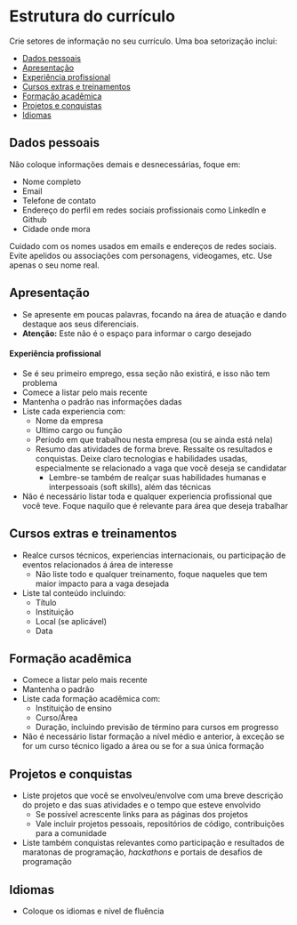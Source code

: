 # Estrutura do currículo

Crie setores de informação no seu currículo. Uma boa setorização inclui:

* [Dados pessoais](estrutura-do-curriculo.md#dados-pessoais)
* [Apresentação](estrutura-do-curriculo.md#apresentacao)
* [Experiência profissional](estrutura-do-curriculo.md#experiencia-profissional)
* [Cursos extras e treinamentos](estrutura-do-curriculo.md#cursos-extras-e-treinamentos)
* [Formação acadêmica](estrutura-do-curriculo.md#formacao-academica)
* [Projetos e conquistas](estrutura-do-curriculo.md#projetos-e-conquistas)
* [Idiomas](estrutura-do-curriculo.md#idiomas)

## Dados pessoais

Não coloque informações demais e desnecessárias, foque em:

* Nome completo
* Email
* Telefone de contato
* Endereço do perfil em redes sociais profissionais como LinkedIn e Github
* Cidade onde mora

Cuidado com os nomes usados em emails e endereços de redes sociais. Evite apelidos ou associações com personagens, videogames, etc. Use apenas o seu nome real.

## Apresentação

* Se apresente em poucas palavras, focando na área de atuação e dando destaque aos seus diferenciais.
* **Atenção:** Este não é o espaço para informar o cargo desejado

#### Experiência profissional

* Se é seu primeiro emprego, essa seção não existirá, e isso não tem problema
* Comece a listar pelo mais recente
* Mantenha o padrão nas informações dadas
* Liste cada experiencia com:
  * Nome da empresa
  * Ultimo cargo ou função
  * Período em que trabalhou nesta empresa \(ou se ainda está nela\)
  * Resumo das atividades de forma breve. Ressalte os resultados e conquistas. Deixe claro tecnologias e habilidades usadas, especialmente se relacionado a vaga que você deseja se candidatar
    * Lembre-se também de realçar suas habilidades humanas e interpessoais \(soft skills\), além das técnicas
* Não é necessário listar toda e qualquer experiencia profissional que você teve. Foque naquilo que é relevante para área que deseja trabalhar

## Cursos extras e treinamentos

* Realce cursos técnicos, experiencias internacionais, ou participação de eventos relacionados á área de interesse
  * Não liste todo e qualquer treinamento, foque naqueles que tem maior impacto para a vaga desejada
* Liste tal conteúdo incluindo:
  * Título
  * Instituição
  * Local \(se aplicável\)
  * Data

## Formação acadêmica

* Comece a listar pelo mais recente
* Mantenha o padrão
* Liste cada formação acadêmica com:
  * Instituição de ensino
  * Curso/Área
  * Duração, incluindo previsão de término para cursos em progresso
* Não é necessário listar formação a nível médio e anterior, à exceção se for um curso técnico ligado a área ou se for a sua única formação

## Projetos e conquistas

* Liste projetos que você se envolveu/envolve com uma breve descrição do projeto e das suas atividades e o tempo que esteve envolvido
  * Se possível acrescente links para as páginas dos projetos
  * Vale incluir projetos pessoais, repositórios de código, contribuições para a comunidade
* Liste também conquistas relevantes como participação e resultados de maratonas de programação, _hackathons_ e portais de desafios de programação

## Idiomas

* Coloque os idiomas e nível de fluência

